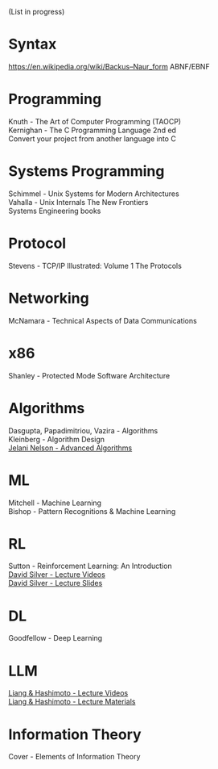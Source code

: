 (List in progress)

# Syntax
https://en.wikipedia.org/wiki/Backus–Naur_form
ABNF/EBNF

# Programming
Knuth - The Art of Computer Programming (TAOCP)<br>
Kernighan - The C Programming Language 2nd ed<br>
Convert your project from another language into C 

# Systems Programming 
Schimmel - Unix Systems for Modern Architectures<br>
Vahalla - Unix Internals The New Frontiers<br>
Systems Engineering books<br>

# Protocol
Stevens - TCP/IP Illustrated: Volume 1 The Protocols

# Networking
McNamara - Technical Aspects of Data Communications

# x86
Shanley - Protected Mode Software Architecture

# Algorithms
Dasgupta, Papadimitriou, Vazira - Algorithms<br>
Kleinberg - Algorithm Design<br>
[Jelani Nelson - Advanced Algorithms](https://people.seas.harvard.edu/~cs224/fall14/lec.html)<br>

# ML
Mitchell - Machine Learning<br>
Bishop - Pattern Recognitions & Machine Learning<br>

# RL
Sutton - Reinforcement Learning: An Introduction<br>
[David Silver - Lecture Videos](https://www.youtube.com/playlist?list=PLqYmG7hTraZDM-OYHWgPebj2MfCFzFObQ)<br>
[David Silver - Lecture Slides](https://davidstarsilver.wordpress.com/teaching/)<br>

# DL
Goodfellow - Deep Learning

# LLM
[Liang & Hashimoto - Lecture Videos](https://youtube.com/playlist?list=PLoROMvodv4rOY23Y0BoGoBGgQ1zmU_MT_&si=DA-PEKue0Uzsp1jN)<br>
[Liang & Hashimoto - Lecture Materials](https://stanford-cs336.github.io/spring2024/index.html)<br>


# Information Theory
Cover - Elements of Information Theory
